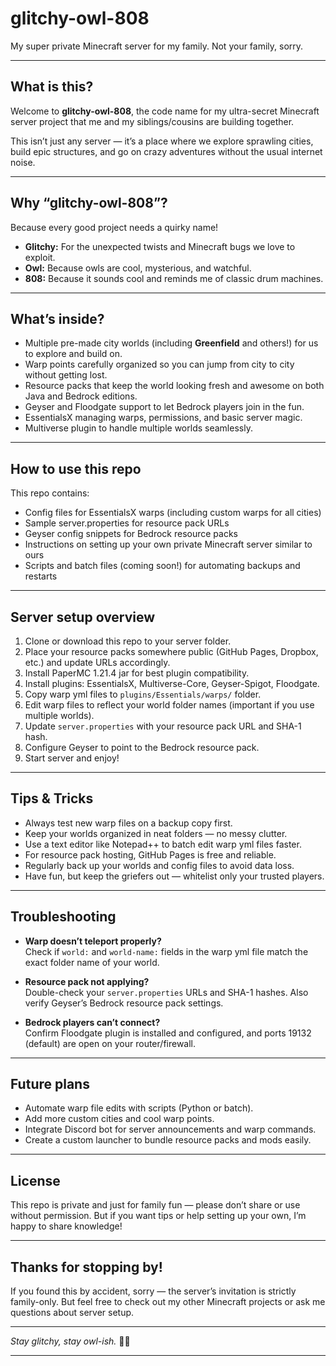 # glitchy-owl-808

My super private Minecraft server for my family. Not your family, sorry.

---

## What is this?

Welcome to **glitchy-owl-808**, the code name for my ultra-secret Minecraft server project that me and my siblings/cousins are building together.

This isn’t just any server — it’s a place where we explore sprawling cities, build epic structures, and go on crazy adventures without the usual internet noise.

---

## Why “glitchy-owl-808”?

Because every good project needs a quirky name!  
- **Glitchy:** For the unexpected twists and Minecraft bugs we love to exploit.  
- **Owl:** Because owls are cool, mysterious, and watchful.  
- **808:** Because it sounds cool and reminds me of classic drum machines.

---

## What’s inside?

- Multiple pre-made city worlds (including **Greenfield** and others!) for us to explore and build on.  
- Warp points carefully organized so you can jump from city to city without getting lost.  
- Resource packs that keep the world looking fresh and awesome on both Java and Bedrock editions.  
- Geyser and Floodgate support to let Bedrock players join in the fun.  
- EssentialsX managing warps, permissions, and basic server magic.  
- Multiverse plugin to handle multiple worlds seamlessly.

---

## How to use this repo

This repo contains:  
- Config files for EssentialsX warps (including custom warps for all cities)  
- Sample server.properties for resource pack URLs  
- Geyser config snippets for Bedrock resource packs  
- Instructions on setting up your own private Minecraft server similar to ours  
- Scripts and batch files (coming soon!) for automating backups and restarts

---

## Server setup overview

1. Clone or download this repo to your server folder.  
2. Place your resource packs somewhere public (GitHub Pages, Dropbox, etc.) and update URLs accordingly.  
3. Install PaperMC 1.21.4 jar for best plugin compatibility.  
4. Install plugins: EssentialsX, Multiverse-Core, Geyser-Spigot, Floodgate.  
5. Copy warp yml files to `plugins/Essentials/warps/` folder.  
6. Edit warp files to reflect your world folder names (important if you use multiple worlds).  
7. Update `server.properties` with your resource pack URL and SHA-1 hash.  
8. Configure Geyser to point to the Bedrock resource pack.  
9. Start server and enjoy!

---

## Tips & Tricks

- Always test new warp files on a backup copy first.  
- Keep your worlds organized in neat folders — no messy clutter.  
- Use a text editor like Notepad++ to batch edit warp yml files faster.  
- For resource pack hosting, GitHub Pages is free and reliable.  
- Regularly back up your worlds and config files to avoid data loss.  
- Have fun, but keep the griefers out — whitelist only your trusted players.

---

## Troubleshooting

- **Warp doesn’t teleport properly?**  
  Check if `world:` and `world-name:` fields in the warp yml file match the exact folder name of your world.

- **Resource pack not applying?**  
  Double-check your `server.properties` URLs and SHA-1 hashes. Also verify Geyser’s Bedrock resource pack settings.

- **Bedrock players can’t connect?**  
  Confirm Floodgate plugin is installed and configured, and ports 19132 (default) are open on your router/firewall.

---

## Future plans

- Automate warp file edits with scripts (Python or batch).  
- Add more custom cities and cool warp points.  
- Integrate Discord bot for server announcements and warp commands.  
- Create a custom launcher to bundle resource packs and mods easily.

---

## License

This repo is private and just for family fun — please don’t share or use without permission. But if you want tips or help setting up your own, I’m happy to share knowledge!

---

## Thanks for stopping by!

If you found this by accident, sorry — the server’s invitation is strictly family-only. But feel free to check out my other Minecraft projects or ask me questions about server setup.

---

*Stay glitchy, stay owl-ish.* 🦉✨

---

